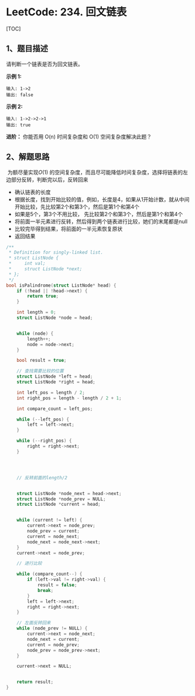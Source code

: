 # LeetCode: 234. 回文链表

[TOC]

## 1、题目描述





请判断一个链表是否为回文链表。

**示例 1:**

```
输入: 1->2
输出: false
```

**示例 2:**

```
输入: 1->2->2->1
输出: true
```

**进阶：**
你能否用 O(n) 时间复杂度和 O(1) 空间复杂度解决此题？



## 2、解题思路



​	为额尽量实现$O(1)$ 的空间复杂度，而且尽可能降低时间复杂度，选择将链表的左边部分反转，判断完以后，反转回来



- 确认链表的长度
- 根据长度，找到开始比较的值，例如，长度是4，如果从1开始计数，就从中间开始比较，先比较第2个和第3个，然后是第1个和第4个
- 如果是5个，第3个不用比较， 先比较第2个和第3个，然后是第1个和第4个
- 将前面一半元素进行反转，然后得到两个链表进行比较，她们的末尾都是null
- 比较完毕得到结果，将前面的一半元素恢复原状
- 返回结果



```c
/**
 * Definition for singly-linked list.
 * struct ListNode {
 *     int val;
 *     struct ListNode *next;
 * };
 */
bool isPalindrome(struct ListNode* head) {
    if (!head || !head->next) {
        return true;
    }

    int length = 0;
    struct ListNode *node = head;


    while (node) {
        length++;
        node = node->next;
    }

    bool result = true;

    // 查找需要比较的位置
    struct ListNode *left = head;
    struct ListNode *right = head;

    int left_pos = length / 2;
    int right_pos = length - length / 2 + 1;

    int compare_count = left_pos;

    while (--left_pos) {
        left = left->next;
    }

    while (--right_pos) {
        right = right->next;
    }




    // 反转前面的length/2


    struct ListNode *node_next = head->next;
    struct ListNode *node_prev = NULL;
    struct ListNode *current = head;


    while (current != left) {
        current->next = node_prev;
        node_prev = current;
        current = node_next;
        node_next = node_next->next;
    }
    current->next = node_prev;

    // 进行比较

    while (compare_count--) {
        if (left->val != right->val) {
            result = false;
            break;
        }
        left = left->next;
        right = right->next;
    }

    // 左面反转回来
    while (node_prev != NULL) {
        current->next = node_next;
        node_next = current;
        current = node_prev;
        node_prev = node_prev->next;
    }

    current->next = NULL;


    return result;
}
```

​	